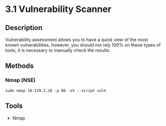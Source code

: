 
# 3.1 Vulnerability Scanner

## Description

Vulnerability assessment allows you to have a quick view of the most known vulnerabilities, however, you should not rely 100% on these types of tools, it is necessary to manually check the results.
## Methods
### Nmap (NSE)

```shell-session
sudo nmap 10.129.2.28 -p 80 -sV --script vuln
```

## Tools

- Nmap